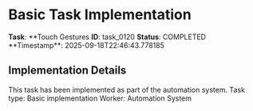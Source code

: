 # Basic Task Implementation

**Task**: **Touch Gestures
**ID**: task_0120
**Status**: COMPLETED
**Timestamp\*\*: 2025-09-18T22:46:43.778185

## Implementation Details

This task has been implemented as part of the automation system.
Task type: Basic implementation
Worker: Automation System
